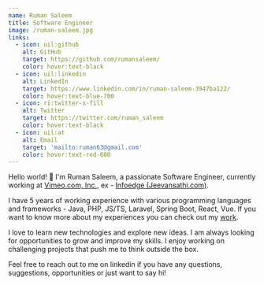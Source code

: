 ```yaml
---
name: Ruman Saleem
title: Software Engineer
image: /ruman-saleem.jpg
links:
  - icon: uil:github
    alt: GitHub
    target: https://github.com/rumansaleem/
    color: hover:text-black
  - icon: uil:linkedin
    alt: LinkedIn
    target: https://www.linkedin.com/in/ruman-saleem-3947ba122/
    color: hover:text-blue-700
  - icon: ri:twitter-x-fill
    alt: Twitter
    target: https://twitter.com/ruman_saleem
    color: hover:text-black
  - icon: uil:at
    alt: Email
    target: 'mailto:ruman63@gmail.com'
    color: hover:text-red-600
---
```

Hello world! 👋 I'm Ruman Saleem, a passionate Software Engineer, currently working at [Vimeo.com, Inc.](//vimeo.com), ex - [Infoedge (Jeevansathi.com)](//jeevansathi.com).

I have 5 years of working experience with various programming languages and frameworks - Java, PHP, JS/TS, Laravel, Spring Boot, React, Vue. If you want to know more about my experiences you can check out my [work](/work).

I love to learn new technologies and explore new ideas. I am always looking for opportunities to grow and improve my skills. I enjoy working on challenging projects that push me to think outside the box.

Feel free to reach out to me on linkedin if you have any questions, suggestions, opportunities or just want to say hi!